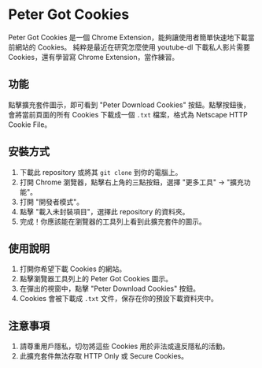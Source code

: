 # Peter Got Cookies

Peter Got Cookies 是一個 Chrome Extension，能夠讓使用者簡單快速地下載當前網站的 Cookies。
純粹是最近在研究怎麼使用 youtube-dl 下載私人影片需要 Cookies，還有學習寫 Chrome Extension，當作練習。

## 功能

點擊擴充套件圖示，即可看到 "Peter Download Cookies" 按鈕。點擊按鈕後，會將當前頁面的所有 Cookies 下載成一個 `.txt` 檔案，格式為 Netscape HTTP Cookie File。

## 安裝方式

1. 下載此 repository 或將其 `git clone` 到你的電腦上。
2. 打開 Chrome 瀏覽器，點擊右上角的三點按鈕，選擇 "更多工具" -> "擴充功能"。
3. 打開 "開發者模式"。
4. 點擊 "載入未封裝項目"，選擇此 repository 的資料夾。
5. 完成！你應該能在瀏覽器的工具列上看到此擴充套件的圖示。

## 使用說明

1. 打開你希望下載 Cookies 的網站。
2. 點擊瀏覽器工具列上的 Peter Got Cookies 圖示。
3. 在彈出的視窗中，點擊 "Peter Download Cookies" 按鈕。
4. Cookies 會被下載成 `.txt` 文件，保存在你的預設下載資料夾中。

## 注意事項

1. 請尊重用戶隱私，切勿將這些 Cookies 用於非法或違反隱私的活動。
2. 此擴充套件無法存取 HTTP Only 或 Secure Cookies。
